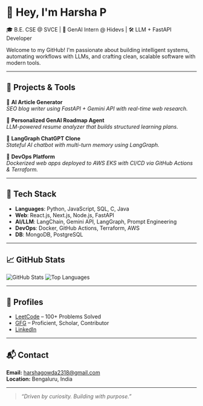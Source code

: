 # 👋 Hey, I'm Harsha P

🎓 B.E. CSE @ SVCE | 🤖 GenAI Intern @ Hidevs | 🛠️ LLM + FastAPI Developer

Welcome to my GitHub! I'm passionate about building intelligent systems, automating workflows with LLMs, and crafting clean, scalable software with modern tools.

---

## 🚀 Projects & Tools

🔹 **AI Article Generator**  
*SEO blog writer using FastAPI + Gemini API with real-time web research.*

🔹 **Personalized GenAI Roadmap Agent**  
*LLM-powered resume analyzer that builds structured learning plans.*

🔹 **LangGraph ChatGPT Clone**  
*Stateful AI chatbot with multi-turn memory using LangGraph.*

🔹 **DevOps Platform**  
*Dockerized web apps deployed to AWS EKS with CI/CD via GitHub Actions & Terraform.*

---

## 🧰 Tech Stack

- **Languages**: Python, JavaScript, SQL, C, Java  
- **Web**: React.js, Next.js, Node.js, FastAPI  
- **AI/LLM**: LangChain, Gemini API, LangGraph, Prompt Engineering  
- **DevOps**: Docker, GitHub Actions, Terraform, AWS  
- **DB**: MongoDB, PostgreSQL

---

## 📈 GitHub Stats

![GitHub Stats](https://github-readme-stats.vercel.app/api?username=Harsha2318&show_icons=true&theme=tokyonight)
![Top Languages](https://github-readme-stats.vercel.app/api/top-langs/?username=Harsha2318&layout=compact&theme=tokyonight)

---

## 🎯 Profiles

- [LeetCode](https://leetcode.com/u/Harsha2318/) – 100+ Problems Solved  
- [GFG](https://www.geeksforgeeks.org/user/harsha2318/) – Proficient, Scholar, Contributor  
- [LinkedIn](https://www.linkedin.com/in/harsha-p-b02775250/)

---

## 📬 Contact

**Email:** harshagowda2318@gmail.com  
**Location:** Bengaluru, India

---

> *“Driven by curiosity. Building with purpose.”*
